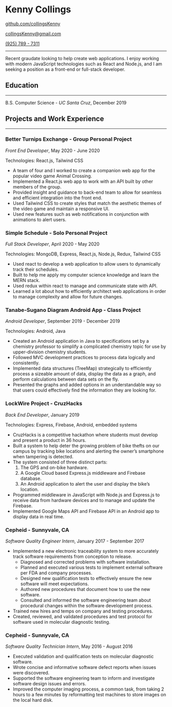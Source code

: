 # Kenny Collings

[github.com/collingsKenny](https://github.com/collingskenny)

[collingsKenny@gmail.com](mailto:collingsKenny@gmail.com)

[(925) 789 - 7311](tel:+1-925-789-7311)

---

Recent graudate looking to help create web applications. I enjoy working with modern JavaScript technologies such as React and Node.js, and I am seeking a position as a front-end or full-stack developer.

## Education

---

B.S. Computer Science - _UC Santa Cruz_, December 2019

## Projects and Work Experience

---

### Better Turnips Exchange - Group Personal Project

_Front End Developer_, May 2020 - June 2020

Technologies: React.js, Tailwind CSS

- A team of four and I worked to create a companion web app for the popular video game Animal Crossing.
- Implemented a React.js web app to work with an API built by other members of the group.
- Provided insight and guidance to back-end team to allow for seamless and efficient integration into the front end.
- Used Tailwind CSS to create styles that match the aesthetic themes of the video game and maintain a responsive UI.
- Used new features such as web notifications in conjunction with animations to alert users.

### Simple Schedule - Solo Personal Project

_Full Stack Developer_, April 2020 - May 2020

Technologies: MongoDB, Express, React.js, Node.js, Redux, Tailwind CSS

- Used react to develop a web application to allow users to dynamically track their schedules.
- Built to help me apply my computer science knowledge and learn the MERN stack.
- Used redux within react to manage and communicate state with API.
- Learned a lot about how to efficiently architect web applications in order to manage complexity and allow for future changes.

### Tanabe-Sugano Diagram Android App - Class Project

_Android Developer_, September 2019 - December 2019

Technologies: Android, Java

- Created an Android application in Java to specifications set by a chemistry professor to simplify a complicated chemistry topic for use by upper-division chemistry students.
- Followed MVC development practices to process data logically and consistently.
- Implemented data structures (TreeMap) strategically to efficiently process a sizeable amount of data, display the data as a graph, and perform calculations between data sets on the fly.
- Presented the graphs and added options in an understandable way so that users could effectively find the information they are looking for.

### LockWire Project - CruzHacks

_Back End Developer_, January 2019

Technologies: Express, Firebase, Android, embedded systems

- CruzHacks is a competitive hackathon where students must develop and present a product in 36 hours.
- Built a system to help deter the growing problem of bike thefts on our campus by tracking bike locations and alerting the owner’s smartphone when tampering is detected.
- The system consisted of three distinct parts:
  1. The GPS and on-bike hardware.
  2. A Google Cloud based Express.js middleware and Firebase database.
  3. An Android application to alert the user and display the bike’s location.
- Programmed middleware in JavaScript with Node.js and Express.js to receive data from hardware devices and to manage and update the Firebase.
- Implemented Google Maps API and Firebase API in an Android app to display data in real time.

### Cepheid - Sunnyvale, CA

_Software Quality Engineer Intern_, January 2017 - September 2017

- Implemented a new electronic traceability system to more accurately track software requirements from conception to release.
  - Diagnosed and corrected problems with software installation.
  - Planned and executed various tests to implement external software per FDA and company processes.
  - Designed new qualification tests to effectively ensure the new software will meet expectations.
  - Authored new procedures that document how to use the new software.
  - Consulted and informed the software engineering team about procedural changes within the software development process.
- Trained new hires and temps on company and testing procedures.
- Created, reviewed, and validated procedures and test protocol for software used in molecular diagnostic testing.

### Cepheid - Sunnyvale, CA

_Software Quality Technician Intern_, May 2016 - August 2016

- Executed validation and qualification tests on molecular diagnostic software.
- Wrote concise and informative software defect reports when issues were discovered.
- Supported the software engineering team to inform and investigate software design issues and errors.
- Improved the computer imaging process, a common task, from taking 2 hours to a few minutes by reformatting test machines to store images on the local hard disk.
